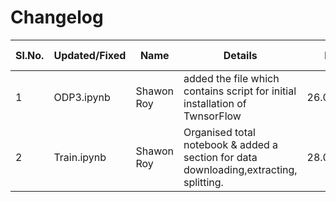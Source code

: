 # Changelog
| Sl.No. |         Updated/Fixed        |           Name         |               Details               |   Date   | Commit message |
|--------|------------------------------|------------------------|-------------------------------------|----------|----------------|
|  1     |  ODP3.ipynb       |     Shawon Roy         | added the file which contains script for initial installation of TwnsorFlow    |26.08.2024|1_26082024|
|2       |  Train.ipynb |Shawon Roy| Organised total notebook & added a section for data downloading,extracting, splitting.        |28.08.2024|2_28082024| 


